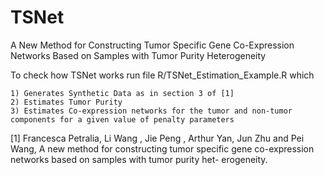 # TSNet

A New Method for Constructing Tumor Specific Gene Co-Expression Networks Based on Samples with Tumor Purity Heterogeneity 
 
To check how TSNet works run file R/TSNet_Estimation_Example.R which

    1) Generates Synthetic Data as in section 3 of [1]
    2) Estimates Tumor Purity
    3) Estimates Co-expression networks for the tumor and non-tumor components for a given value of penalty parameters
                
 
[1] Francesca Petralia, Li Wang , Jie Peng , Arthur Yan, Jun Zhu and Pei Wang, A new method for constructing tumor specific gene co-expression networks based on samples with tumor purity het- erogeneity.
